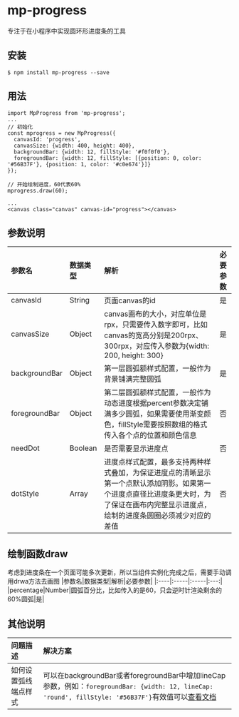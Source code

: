 # mp-progress
专注于在小程序中实现圆环形进度条的工具

## 安装
```
$ npm install mp-progress --save
```

## 用法
```
import MpProgress from 'mp-progress';
...
// 初始化
const mprogress = new MpProgress({
  canvasId: 'progress',
  canvasSize: {width: 400, height: 400},
  backgroundBar: {width: 12, fillStyle: '#f0f0f0'},
  foregroundBar: {width: 12, fillStyle: [{position: 0, color: '#56B37F'}, {position: 1, color: '#c0e674'}]}
});

// 开始绘制进度，60代表60%
mprogress.draw(60);

...
<canvas class="canvas" canvas-id="progress"></canvas>
```
## 参数说明
|参数名|数据类型|解析|必要参数|
|:----|:-----|:-----|:---:|
|canvasId|String|页面canvas的id|是|
|canvasSize|Object|canvas画布的大小，对应单位是rpx，只需要传入数字即可，比如canvas的宽高分别是200rpx、300rpx，对应传入参数为{width: 200, height: 300}|是|
|backgroundBar|Object|第一层圆弧额样式配置，一般作为背景铺满完整圆弧|是|
|foregroundBar|Object|第二层圆弧额样式配置，一般作为动态进度根据percent参数决定铺满多少圆弧，如果需要使用渐变颜色，fillStyle需要按照数组的格式传入各个点的位置和颜色信息|否|
|needDot|Boolean|是否需要显示进度点|否|
|dotStyle|Array|进度点样式配置，最多支持两种样式叠加，为保证进度点的清晰显示第一个点默认添加阴影。如果第一个进度点直径比进度条更大时，为了保证在画布内完整显示进度点，绘制的进度条圆圈必须减少对应的差值|否|

## 绘制函数draw
考虑到进度条在一个页面可能多次更新，所以当组件实例化完成之后，需要手动调用drwa方法去画图
|参数名|数据类型|解析|必要参数|
|:----|:-----|:-----|:---:|
|percentage|Number|圆弧百分比，比如传入的是60，只会逆时针渲染剩余的60%圆弧|是|

## 其他说明
|问题描述|解决方案|
|:----|:-----|
|如何设置弧线端点样式|可以在backgroundBar或者foregroundBar中增加lineCap参数，例如：`foregroundBar: {width: 12, lineCap: 'round', fillStyle: '#56B37F'}`有效值可以[查看文档](https://developers.weixin.qq.com/miniprogram/dev/api/canvas/CanvasContext.setLineCap.html)|
